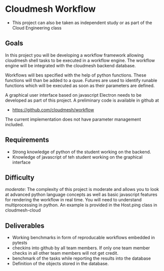 # Cloudmesh Workflow

* This project can also be taken as independent study or as part of the Cloud
  Engineering class
  
## Goals

In this project you will be developing a workflow framework allowing
cloudmesh shell tasks to be executed in a workflow engine. The workflow
engine will be integrated with the cloudmesh backend database.

Workflows will bes specified with the help of python functions. These
functions will than be added to a quue. Futures are used to identify runable
functions which will be executed as soon as their parameters are defined. 

A graphical user interface based on javascript Electron needs to be developed
as part of this project. A preliminary code is available in github at 

*  <https://github.com/cloudmesh/workflow>
  
The current implementation does not have parameter management included.


 
## Requirements

* Strong knowledge of python of the student working on the backend.
* Knowledge of javascript of teh student working on the graphical interface

## Difficulty

*moderate*: The complexity of this project is moderate and allows you to look
at advanced python language concepts as well as basic javascript features
for rendering the workflow in real time. You will need to understand
multiprocessing in python. An example is provided in the Host.ping class in
cloudmesh-cloud

## Deliverables

* Working benchmarks in form of reproducable workflows embedded in pytests
* checkins into github by all team members. If only one team member checks in
  all other team members will not get credit.
* benchmark of the tasks while reporting the results into the database
* Definition of the objects stored in the database.
  
